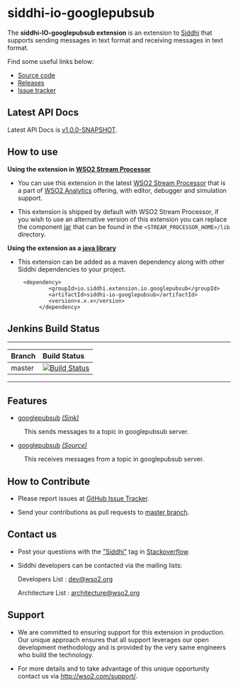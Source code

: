 siddhi-io-googlepubsub
======================================

The **siddhi-IO-googlepubsub extension** is an extension to <a target="_blank" href="https://wso2.github
.io/siddhi">Siddhi</a> that supports sending messages in text format and receiving messages in text format.

Find some useful links below:

* <a target="_blank" href="https://github.com/wso2-extensions/siddhi-io-googlepubsub">Source code</a>
* <a target="_blank" href="https://github.com/wso2-extensions/siddhi-io-googlepubsub/releases/releases">Releases</a>
* <a target="_blank" href="https://github.com/wso2-extensions/siddhi-io-googlepubsub/issues">Issue tracker</a>

## Latest API Docs 

Latest API Docs is <a target="_blank" href="https://wso2-extensions.github.io/siddhi-io-googlepubsub/api/v1.0.0-SNAPSHOT">v1.0.0-SNAPSHOT</a>.

## How to use 

**Using the extension in <a target="_blank" href="https://github.com/wso2/product-sp">WSO2 Stream Processor</a>**

* You can use this extension in the latest <a target="_blank" href="https://github.com/wso2/product-sp/releases">WSO2 Stream Processor</a> that is a part of <a target="_blank" href="http://wso2.com/analytics?utm_source=gitanalytics&utm_campaign=gitanalytics_Jul17">WSO2 Analytics</a> offering, with editor, debugger and simulation support. 

* This extension is shipped by default with WSO2 Stream Processor, if you wish to use an alternative version of this extension you can replace the component <a target="_blank" href="https://github.com/wso2-extensions/siddhi-io-googlepubsub/releases">jar</a> that can be found in the `<STREAM_PROCESSOR_HOME>/lib` directory.

**Using the extension as a <a target="_blank" href="https://siddhi-io.github.io/siddhi/documentation/running-as-a-java-library">java library</a>**

* This extension can be added as a maven dependency along with other Siddhi dependencies to your project.

```
     <dependency>
             <groupId>io.siddhi.extension.io.googlepubsub</groupId>
             <artifactId>siddhi-io-googlepubsub</artifactId>
             <version>x.x.x</version>
          </dependency>
```

## Jenkins Build Status

---

|  Branch | Build Status |
| :------ |:------------ | 
| master  | [![Build Status](https://wso2.org/jenkins/job/siddhi/job/siddhi-io-googlepubsub/badge/icon)](https://wso2.org/jenkins/job/siddhi/job/siddhi-io-googlepubsub/) |

---

## Features

* <a target="_blank" href="https://wso2-extensions.siddhi-io.github.io/siddhi-io-googlepubsub/api/v1.0.0-SNAPSHOT/#googlepubsub-sink">googlepubsub</a> *<a target="_blank" href="https://wso2.siddhi-io.github.io/siddhi/documentation/siddhi-4.0/#">(Sink)</a>*<br><div style="padding-left: 1em;"><p>This sends messages to a topic in googlepubsub server.</p></div>
* <a target="_blank" href="https://wso2-extensions.siddhi-io.github.io/siddhi-io-googlepubsub/api/v1.0.0-SNAPSHOT/#googlepubsub-source">googlepubsub</a> *<a target="_blank" href="https://wso2.siddhi-io.github.io/siddhi/documentation/siddhi-4.0/#">(Source)</a>*<br><div style="padding-left: 1em;"><p>This receives messages from a topic in googlepubsub server.</p></div>

## How to Contribute
 
  * Please report issues at <a target="_blank" href="https://github.com/wso2-extensions/siddhi-io-googlepubsub/issues">GitHub Issue Tracker</a>.
  
  * Send your contributions as pull requests to <a target="_blank" href="https://github.com/wso2-extensions/siddhi-io-googlepubsub/tree/master">master branch</a>. 
 
## Contact us 

 * Post your questions with the <a target="_blank" href="http://stackoverflow.com/search?q=siddhi">"Siddhi"</a> tag in <a target="_blank" href="http://stackoverflow.com/search?q=siddhi">Stackoverflow</a>. 
 
 * Siddhi developers can be contacted via the mailing lists:
 
    Developers List   : [dev@wso2.org](mailto:dev@wso2.org)
    
    Architecture List : [architecture@wso2.org](mailto:architecture@wso2.org)
 
## Support 

* We are committed to ensuring support for this extension in production. Our unique approach ensures that all support leverages our open development methodology and is provided by the very same engineers who build the technology. 

* For more details and to take advantage of this unique opportunity contact us via <a target="_blank" href="http://wso2.com/support?utm_source=gitanalytics&utm_campaign=gitanalytics_Jul17">http://wso2.com/support/</a>. 